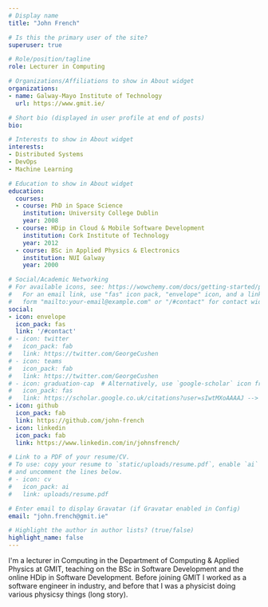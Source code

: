 ```yaml
---
# Display name
title: "John French"

# Is this the primary user of the site?
superuser: true

# Role/position/tagline
role: Lecturer in Computing

# Organizations/Affiliations to show in About widget
organizations:
- name: Galway-Mayo Institute of Technology
  url: https://www.gmit.ie/

# Short bio (displayed in user profile at end of posts)
bio: 

# Interests to show in About widget
interests:
- Distributed Systems
- DevOps
- Machine Learning

# Education to show in About widget
education:
  courses:
  - course: PhD in Space Science
    institution: University College Dublin
    year: 2008
  - course: HDip in Cloud & Mobile Software Development
    institution: Cork Institute of Technology
    year: 2012
  - course: BSc in Applied Physics & Electronics
    institution: NUI Galway
    year: 2000

# Social/Academic Networking
# For available icons, see: https://wowchemy.com/docs/getting-started/page-builder/#icons
#   For an email link, use "fas" icon pack, "envelope" icon, and a link in the
#   form "mailto:your-email@example.com" or "/#contact" for contact widget.
social:
- icon: envelope
  icon_pack: fas
  link: '/#contact'
# - icon: twitter
#   icon_pack: fab
#   link: https://twitter.com/GeorgeCushen 
# - icon: teams
#   icon_pack: fab
#   link: https://twitter.com/GeorgeCushen 
# - icon: graduation-cap  # Alternatively, use `google-scholar` icon from `ai` icon pack
#   icon_pack: fas
#   link: https://scholar.google.co.uk/citations?user=sIwtMXoAAAAJ -->
- icon: github
  icon_pack: fab
  link: https://github.com/john-french
- icon: linkedin
  icon_pack: fab
  link: https://www.linkedin.com/in/johnsfrench/

# Link to a PDF of your resume/CV.
# To use: copy your resume to `static/uploads/resume.pdf`, enable `ai` icons in `params.toml`, 
# and uncomment the lines below.
# - icon: cv
#   icon_pack: ai
#   link: uploads/resume.pdf

# Enter email to display Gravatar (if Gravatar enabled in Config)
email: "john.french@gmit.ie"

# Highlight the author in author lists? (true/false)
highlight_name: false
---
```


I'm a lecturer in Computing in the Department of Computing & Applied Physics at GMIT, teaching on the BSc in Software Development and the online HDip in Software Development. Before joining GMIT I worked as a software engineer in industry, and before that I was a physicist doing various physicsy things (long story).

<!--
{{< icon name="download" pack="fas" >}} Download my {{< staticref "uploads/demo_resume.pdf" "newtab" >}}resumé{{< /staticref >}}. -->
